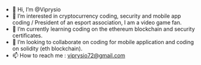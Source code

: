 - 👋 Hi, I’m @Viprysio
- 👀 I’m interested in cryptocurrency coding, security and mobile app coding / President of an esport association, I am a video game fan.
- 🌱 I’m currently learning coding on the ethereum blockchain and security certificates.
- 💞️ I’m looking to collaborate on coding for mobile application and coding on solidity (eth blockchain).
- 📫 How to reach me : viprysio72@gmail.com
